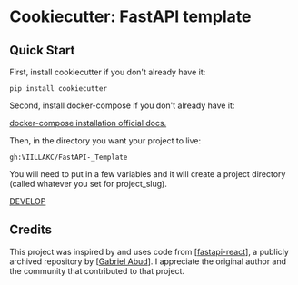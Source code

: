 # Cookiecutter: FastAPI template 

## Quick Start
First, install cookiecutter if you don't already have it:

```
pip install cookiecutter
```

Second, install docker-compose if you don't already have it:

<a href="https://docs.docker.com/compose/install/">docker-compose installation official docs.</a>


Then, in the directory you want your project to live:
```
gh:VIILLAKC/FastAPI-_Template
```

You will need to put in a few variables and it will create a project directory (called whatever you set for project_slug).

<a href="{{cookiecutter.project_slug}}\README.md">DEVELOP</a>

## Credits

This project was inspired by and uses code from [<a href="https://github.com/Buuntu/fastapi-react/tree/master">fastapi-react</a>], a publicly archived repository by [<a href="https://github.com/Buuntu">Gabriel Abud</a>]. I appreciate the original author and the community that contributed to that project.
